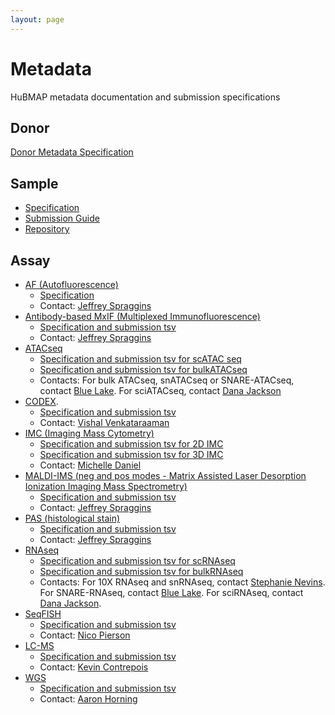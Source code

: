 ```yaml
---
layout: page
---
```

# Metadata

HuBMAP metadata documentation and submission specifications

## Donor

[Donor Metadata Specification](/donor)

## Sample
- [Specification](https://hubmapconsortium.github.io/ingest-validation-tools/sample/)
- [Submission Guide](https://docs.google.com/document/d/1ZDchiGgvqiXBr8Qz3dFTAnO4p5x000QD__zuS8ca1fY/edit#bookmark=id.rkly8ffnr100)
- [Repository](https://github.com/hubmapconsortium/ingest-validation-tools/tree/master/docs/sample)

## Assay

- [AF (Autofluorescence)](/assays/af)
  - [Specification](https://hubmapconsortium.github.io/ingest-validation-tools/af/)
  - Contact: [Jeffrey Spraggins](mailto:jeff.spraggins@Vanderbilt.Edu)
- [Antibody-based MxIF (Multiplexed Immunofluorescence)](/assays/mxif)
  - [Specification and submission tsv](https://github.com/hubmapconsortium/ingest-validation-tools/tree/master/docs/mxif)
  - Contact: [Jeffrey Spraggins](mailto:jeff.spraggins@Vanderbilt.Edu)
- [ATACseq](/assays/atacseq)
  - [Specification and submission tsv for scATAC seq](https://github.com/hubmapconsortium/ingest-validation-tools/tree/master/docs/scatacseq)
  - [Specification and submission tsv for bulkATACseq](https://github.com/hubmapconsortium/ingest-validation-tools/tree/master/docs/bulkatacseq)
  - Contacts: For bulk ATACseq, snATACseq or SNARE-ATACseq, contact [Blue Lake](mailto:b1lake@eng.ucsd.edu).
    For sciATACseq, contact [Dana Jackson](mailto:danaj77@uw.edu)
- [CODEX](/assays/codex).
  - [Specification and submission tsv](https://github.com/hubmapconsortium/ingest-validation-tools/tree/master/docs/codex)
  - Contact: [Vishal Venkataraaman](mailto:vgautham@stanford.edu)
- [IMC (Imaging Mass Cytometry) ](/assays/imc)
  - [Specification and submission tsv for 2D IMC](https://github.com/hubmapconsortium/ingest-validation-tools/tree/master/docs/imc)
  - [Specification and submission tsv for 3D IMC](https://github.com/hubmapconsortium/ingest-validation-tools/tree/master/docs/imc3d)
  - Contact: [Michelle Daniel](mailto:michelle.daniel@uzh.ch)
- [MALDI-IMS (neg and pos modes - Matrix Assisted Laser Desorption Ionization Imaging Mass Spectrometry)](/assays/maldi-ims)
  - [Specification and submission tsv](https://github.com/hubmapconsortium/ingest-validation-tools/tree/master/docs/maldiims)
  - Contact: [Jeffrey Spraggins](mailto:jeff.spraggins@Vanderbilt.Edu)
- [PAS (histological stain)](/assays/pas)
  - [Specification and submission tsv](https://github.com/hubmapconsortium/ingest-validation-tools/tree/master/docs/stained)
  - Contact: [Jeffrey Spraggins](mailto:jeff.spraggins@Vanderbilt.Edu)
- [RNAseq](/assays/rnaseq)
  - [Specification and submission tsv for scRNAseq](https://github.com/hubmapconsortium/ingest-validation-tools/tree/master/docs/scrnaseq)
  - [Specification and submission tsv for bulkRNAseq](https://github.com/hubmapconsortium/ingest-validation-tools/tree/master/docs/bulkrnaseq)
  - Contacts: For 10X RNAseq and snRNAseq, contact [Stephanie Nevins](mailto:snevins@stanford.edu). 
    For SNARE-RNAseq, contact [Blue Lake](mailto:b1lake@eng.ucsd.edu).
    For sciRNAseq, contact [Dana Jackson](mailto:danaj77@uw.edu). 
- [SeqFISH](/assays/seqfish)
  - [Specification and submission tsv](https://github.com/hubmapconsortium/ingest-validation-tools/tree/master/docs/seqfish)
  - Contact: [Nico Pierson](mailto:nicogpt@caltech.edu)
- [LC-MS](/assays/lcms)
  - [Specification and submission tsv](https://github.com/hubmapconsortium/ingest-validation-tools/tree/master/docs/lcms)
  - Contact: [Kevin Contrepois](mailto:kcontrep@stanford.edu)
- [WGS](/assays/wgs)
  - [Specification and submission tsv](https://github.com/hubmapconsortium/ingest-validation-tools/tree/master/docs/wgs)
  - Contact: [Aaron Horning](mailto:ahorning@stanford.edu)
